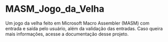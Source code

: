 # MASM_Jogo_da_Velha
Um jogo da velha feito em Microsoft Macro Assembler (MASM) com entrada e saída pelo usuário, além da validação das entradas.
Caso queira mais informações, acesse a documentação desse projeto.
